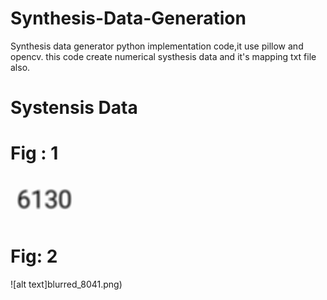 # Synthesis-Data-Generation
Synthesis data generator python implementation code,it use pillow and opencv. this code create numerical systhesis data and it's mapping txt file also.

# Systensis Data
  # Fig : 1 
  ![alt text](blurred_8040.png)
  
  # Fig: 2
  ![alt text]blurred_8041.png)

